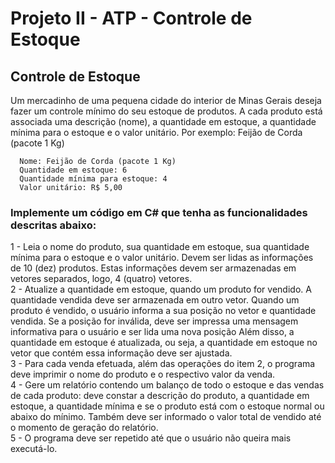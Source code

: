 # Projeto II - ATP - Controle de Estoque

<h2> Controle de Estoque </h2>

<p> Um mercadinho de uma pequena cidade do interior de Minas Gerais deseja fazer um controle mínimo do seu estoque de produtos. A cada produto está associada uma descrição (nome), a quantidade em estoque, a quantidade mínima para o estoque e o valor unitário. Por exemplo: Feijão de Corda (pacote 1 Kg)</p>

```
  Nome: Feijão de Corda (pacote 1 Kg)
  Quantidade em estoque: 6
  Quantidade mínima para estoque: 4
  Valor unitário: R$ 5,00
```

<h3>Implemente um código em C# que tenha as funcionalidades descritas abaixo:</h3>
<p>  1 - Leia o nome do produto, sua quantidade em estoque, sua quantidade mínima para o estoque e o valor unitário. Devem ser lidas as informações de 10 (dez) produtos. Estas informações devem ser armazenadas em vetores separados, logo, 4 (quatro) vetores.</br>
  2 - Atualize a quantidade em estoque, quando um produto for vendido. A quantidade vendida deve ser armazenada em outro vetor. Quando um produto é vendido, o usuário informa a sua posição no vetor e quantidade vendida. Se a posição for inválida, deve ser impressa uma mensagem informativa para o usuário e ser lida uma nova posição Além disso, a quantidade em estoque é atualizada, ou seja, a quantidade em estoque no vetor que contém essa informação deve ser ajustada.</br>
  3 - Para cada venda efetuada, além das operações do item 2, o programa deve imprimir o nome do produto e o respectivo valor da venda.</br>
  4 - Gere um relatório contendo um balanço de todo o estoque e das vendas de cada produto: deve constar a descrição do produto, a quantidade em estoque, a quantidade mínima e se o produto está com o estoque normal ou abaixo do mínimo. Também deve ser informado o valor total de vendido até o momento de geração do relatório.</br>
  5 - O programa deve ser repetido até que o usuário não queira mais executá-lo.</br>
</p>
